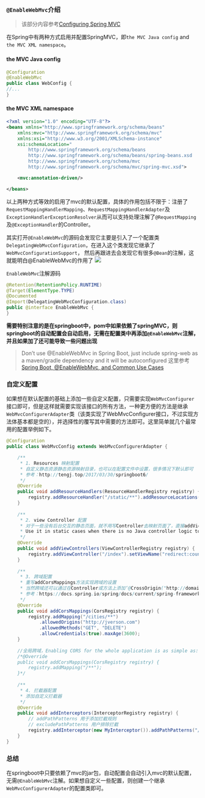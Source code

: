### `@EnableWebMvc`介绍

> 该部分内容参考[Configuring Spring MVC](https://docs.spring.io/spring/docs/3.2.x/spring-framework-reference/html/mvc.html#mvc-config)

在Spring中有两种方式启用并配置SpringMVC，即`the MVC Java config` and `the MVC XML namespace`。

#### the MVC Java config

```java
@Configuration
@EnableWebMvc
public class WebConfig {
//...
}
```

#### the MVC XML namespace

```xml
<?xml version="1.0" encoding="UTF-8"?>
<beans xmlns="http://www.springframework.org/schema/beans"
    xmlns:mvc="http://www.springframework.org/schema/mvc"
    xmlns:xsi="http://www.w3.org/2001/XMLSchema-instance"
    xsi:schemaLocation="
        http://www.springframework.org/schema/beans
        http://www.springframework.org/schema/beans/spring-beans.xsd
        http://www.springframework.org/schema/mvc
        http://www.springframework.org/schema/mvc/spring-mvc.xsd">

    <mvc:annotation-driven/>

</beans>
```

以上两种方式等效的启用了mvc的默认配置，具体的作用包括不限于：注册了`RequestMappingHandlerMapping`、`RequestMappingHandlerAdapter`及`ExceptionHandlerExceptionResolver`从而可以支持处理注解了`@RequestMapping`及`@ExceptionHandler`的Controller。

其实打开`@EnableWebMvc`的源码会发现它主要是引入了一个配置类`DelegatingWebMvcConfiguration`，在进入这个类发现它继承了`WebMvcConfigurationSupport`， 然后再跟进去会发现它有很多`@Bean`的注解，这就能明白@EnableWebMvc的作用了
![](http://7xry05.com1.z0.glb.clouddn.com/201709132142_791.png)

`EnableWebMvc`注解源码
```java
@Retention(RetentionPolicy.RUNTIME)
@Target(ElementType.TYPE)
@Documented
@Import(DelegatingWebMvcConfiguration.class)
public @interface EnableWebMvc {
}
```

**需要特别注意的是在springboot中，pom中如果依赖了springMVC，则springboot的自动配置会自动启用，无需在配置类中再添加`@EnableWebMvc`注解，并且如果加了还可能导致一些问题出现**
> Don’t use @EnableWebMvc in Spring Boot, just include spring-web as a maven/gradle dependency and it will be autoconfigured
这里参考[Spring Boot, @EnableWebMvc, and Common Use Cases](https://dzone.com/articles/spring-boot-enablewebmvc-and-common-use-cases)

### 自定义配置

如果想在默认配置的基础上添加一些自定义配置，只需要实现`WebMvcConfigurer`接口即可，但是这样就需要实现该接口的所有方法，一种更方便的方法是继承`WebMvcConfigurerAdapter`类（该类实现了WebMvcConfigurer接口，不过实现方法体基本都是空的），并选择性的覆写其中需要的方法即可。这里简单就几个最常用的配置举例如下。

```java
@Configuration
public class WebMvcConfig extends WebMvcConfigurerAdapter {

	/**
	 * 1. Resources 映射配置
	 * 自定义静态资源静态资源映射目录，也可以在配置文件中设置，很多情况下默认即可
	 * 参考：http://tengj.top/2017/03/30/springboot6/
	 */
    @Override
    public void addResourceHandlers(ResourceHandlerRegistry registry) {
        registry.addResourceHandler("/static/**").addResourceLocations("classpath:/static/");
    }
    
    /**
     * 2. view Controller 配置
     * 对于一些没有后台交互的静态页面，就不用写Controller去映射页面了，直接addViewController即可
     * Use it in static cases when there is no Java controller logic to execute before the view generates the response.
     */
    @Override
    public void addViewControllers(ViewControllerRegistry registry) {
        registry.addViewController("/index").setViewName("redirect:countries");
    }
    
    /**
     * 3. 跨域配置
     * 重写addCorsMappings方法实现跨域的设置
     * 当然跨域还可以通过在Controller或方法上添加‘@CrossOrigin("http://domain2.com")’的注解实现，不过下面这种方便统一管理
     * 参考：https://docs.spring.io/spring/docs/current/spring-framework-reference/html/cors.html
     */
    @Override
	public void addCorsMappings(CorsRegistry registry) {
		registry.addMapping("/cities/**")
			.allowedOrigins("http://jverson.com")
			.allowedMethods("GET", "DELETE")
			.allowCredentials(true).maxAge(3600);
	}
    
    //全局跨域，Enabling CORS for the whole application is as simple as:
    /*@Override
	public void addCorsMappings(CorsRegistry registry) {
		registry.addMapping("/**");
	}*/
    
    /**
     * 4. 拦截器配置
     * 添加自定义拦截器
     */
    @Override
    public void addInterceptors(InterceptorRegistry registry) {
        // addPathPatterns 用于添加拦截规则
        // excludePathPatterns 用户排除拦截
        registry.addInterceptor(new MyInterceptor()).addPathPatterns("/**").excludePathPatterns("/cities","/login");
    }
}
```

### 总结

在springboot中只要依赖了mvc的jar包，自动配置会自动引入mvc的默认配置，无需`@EnableWebMvc`注解。如果想自定义一些配置，则创建一个继承`WebMvcConfigurerAdapter`的配置类即可。